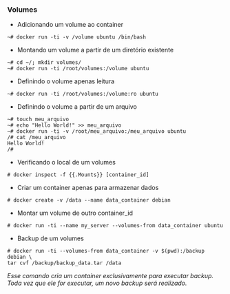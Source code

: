 ### Volumes

- Adicionando um volume ao container

```
~# docker run -ti -v /volume ubuntu /bin/bash
```

- Montando um volume a partir de um diretório existente

```
~# cd ~/; mkdir volumes/
~# docker run -ti /root/volumes:/volume ubuntu
```

- Definindo o volume apenas leitura

```
~# docker run -ti /root/volumes:/volume:ro ubuntu
```

- Definindo o volume a partir de um arquivo

```
~# touch meu_arquivo
~# echo "Hello World!" >> meu_arquivo
~# docker run -ti -v /root/meu_arquivo:/meu_arquivo ubuntu
/# cat /meu_arquivo
Hello World!
/#
```

- Verificando o local de um volumes

```
# docker inspect -f {{.Mounts}} [container_id]
```

- Criar um container apenas para armazenar dados

```
# docker create -v /data --name data_container debian
```

- Montar um volume de outro container_id

```
# docker run -ti --name my_server --volumes-from data_container ubuntu
```

- Backup de um volumes

```
# docker run -ti --volumes-from data_container -v $(pwd):/backup debian \
tar cvf /backup/backup_data.tar /data
```

_Esse comando cria um container exclusivamente para executar backup. Toda vez que ele for executar, um novo backup será realizado._

